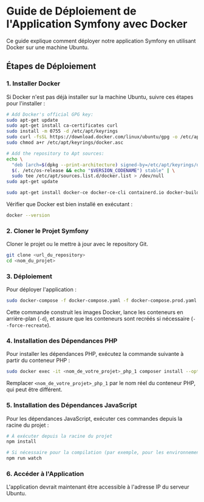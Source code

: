 # Guide de Déploiement de l'Application Symfony avec Docker

Ce guide explique comment déployer notre application Symfony en utilisant Docker sur une machine Ubuntu.

## Étapes de Déploiement

### 1. Installer Docker

Si Docker n'est pas déjà installer sur la machine Ubuntu, suivre ces étapes pour l'installer :

```bash
# Add Docker's official GPG key:
sudo apt-get update
sudo apt-get install ca-certificates curl
sudo install -m 0755 -d /etc/apt/keyrings
sudo curl -fsSL https://download.docker.com/linux/ubuntu/gpg -o /etc/apt/keyrings/docker.asc
sudo chmod a+r /etc/apt/keyrings/docker.asc

# Add the repository to Apt sources:
echo \
  "deb [arch=$(dpkg --print-architecture) signed-by=/etc/apt/keyrings/docker.asc] https://download.docker.com/linux/ubuntu \
  $(. /etc/os-release && echo "$VERSION_CODENAME") stable" | \
  sudo tee /etc/apt/sources.list.d/docker.list > /dev/null
sudo apt-get update

sudo apt-get install docker-ce docker-ce-cli containerd.io docker-buildx-plugin docker-compose-plugin
```

Vérifier que Docker est bien installé en exécutant :

```bash
docker --version
```

### 2. Cloner le Projet Symfony

Cloner le projet ou le mettre à jour avec le repository Git.

```bash
git clone <url_du_repository>
cd <nom_du_projet>
```

### 3. Déploiement

Pour déployer l'application :

```bash
sudo docker-compose -f docker-compose.yaml -f docker-compose.prod.yaml up -d --build --remove-orphans --force-recreate
```

Cette commande construit les images Docker, lance les conteneurs en arrière-plan (`-d`), et assure que les conteneurs sont recréés si nécessaire (`--force-recreate`).

### 4. Installation des Dépendances PHP

Pour installer les dépendances PHP, exécutez la commande suivante à partir du conteneur PHP :

```bash
sudo docker exec -it <nom_de_votre_projet>_php_1 composer install --optimize-autoloader --no-dev
```

Remplacer `<nom_de_votre_projet>_php_1` par le nom réel du conteneur PHP, qui peut être différent.

### 5. Installation des Dépendances JavaScript

Pour les dépendances JavaScript, exécuter ces commandes depuis la racine du projet :

```bash
# À exécuter depuis la racine du projet
npm install

# Si nécessaire pour la compilation (par exemple, pour les environnements de développement)
npm run watch
```

### 6. Accéder à l'Application

L'application devrait maintenant être accessible à l'adresse IP du serveur Ubuntu.
